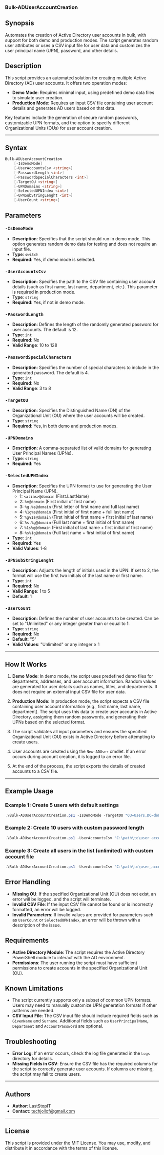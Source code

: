 ### Bulk-ADUserAccountCreation

## Synopsis
Automates the creation of Active Directory user accounts in bulk, with support for both demo and production modes. The script generates random user attributes or uses a CSV input file for user data and customizes the user principal name (UPN), password, and other details.

## Description
This script provides an automated solution for creating multiple Active Directory (AD) user accounts. It offers two operation modes:
- **Demo Mode**: Requires minimal input, using predefined demo data files to simulate user creation.
- **Production Mode**: Requires an input CSV file containing user account details and generates AD users based on that data.

Key features include the generation of secure random passwords, customizable UPN formats, and the option to specify different Organizational Units (OUs) for user account creation.

---

## Syntax

```powershell
Bulk-ADUserAccountCreation
    [-IsDemoMode] 
    [-UserAccountsCsv <string>] 
    [-PasswordLength <int>] 
    [-PasswordSpecialCharacters <int>] 
    [-TargetOU <string>] 
    [-UPNDomains <string>] 
    [-SelectedUPNIndex <int>] 
    [-UPNSubStringLenght <int>] 
    [-UserCount <string>]
```

## Parameters

### `-IsDemoMode`
- **Description**: Specifies that the script should run in demo mode. This option generates random demo data for testing and does not require an input file.
- **Type**: `switch`
- **Required**: Yes, if demo mode is selected.

### `-UserAccountsCsv`
- **Description**: Specifies the path to the CSV file containing user account details (such as first name, last name, department, etc.). This parameter is required in production mode.
- **Type**: `string`
- **Required**: Yes, if not in demo mode.

### `-PasswordLength`
- **Description**: Defines the length of the randomly generated password for user accounts. The default is 12.
- **Type**: `int`
- **Required**: No
- **Valid Range**: 10 to 128

### `-PasswordSpecialCharacters`
- **Description**: Specifies the number of special characters to include in the generated password. The default is 4.
- **Type**: `int`
- **Required**: No
- **Valid Range**: 3 to 8

### `-TargetOU`
- **Description**: Specifies the Distinguished Name (DN) of the Organizational Unit (OU) where the user accounts will be created.
- **Type**: `string`
- **Required**: Yes, in both demo and production modes.

### `-UPNDomains`
- **Description**: A comma-separated list of valid domains for generating User Principal Names (UPNs).
- **Type**: `string`
- **Required**: Yes

### `-SelectedUPNIndex`
- **Description**: Specifies the UPN format to use for generating the User Principal Name (UPN). 
    - 1: `<alias>@domain` (First.LastName)
    - 2: `%m@domain` (First initial of first name)
    - 3: `%g.%s@domain` (First letter of first name and full last name)
    - 4: `%1g%s@domain` (First initial of first name + full last name)
    - 5: `%g%1s@domain` (First initial of first name + first initial of last name)
    - 6: `%s.%g@domain` (Full last name + first initial of first name)
    - 7: `%1s%g@domain` (First initial of last name + first initial of first name)
    - 8: `%s%1g@domain` (Full last name + first initial of first name)
- **Type**: `int`
- **Required**: Yes
- **Valid Values**: 1-8

### `-UPNSubStringLenght`
- **Description**: Adjusts the length of initials used in the UPN. If set to 2, the format will use the first two initials of the last name or first name.
- **Type**: `int`
- **Required**: No
- **Valid Range**: 1 to 5
- **Default**: 1

### `-UserCount`
- **Description**: Defines the number of user accounts to be created. Can be set to "Unlimited" or any integer greater than or equal to 1.
- **Type**: `string`
- **Required**: No
- **Default**: "5"
- **Valid Values**: "Unlimited" or any integer ≥ 1

---

## How It Works
1. **Demo Mode**: In demo mode, the script uses predefined demo files for departments, addresses, and user account information. Random values are generated for user details such as names, titles, and departments. It does not require an external input CSV file for user data.
   
2. **Production Mode**: In production mode, the script expects a CSV file containing user account information (e.g., first name, last name, department). The script uses this data to create user accounts in Active Directory, assigning them random passwords, and generating their UPNs based on the selected format.

3. The script validates all input parameters and ensures the specified Organizational Unit (OU) exists in Active Directory before attempting to create users.

4. User accounts are created using the `New-ADUser` cmdlet. If an error occurs during account creation, it is logged to an error file.

5. At the end of the process, the script exports the details of created accounts to a CSV file.

---

## Example Usage

### Example 1: Create 5 users with default settings
```powershell
.\Bulk-ADUserAccountCreation.ps1 -IsDemoMode -TargetOU "OU=Users,DC=domain,DC=com" -UPNDomains "domain.com" -SelectedUPNIndex 1
```

### Example 2: Create 10 users with custom password length
```powershell
.\Bulk-ADUserAccountCreation.ps1 -UserAccountsCsv "C:\path\to\user_accounts.csv" -TargetOU "OU=Users,DC=domain,DC=com" -UPNDomains "domain.com" -SelectedUPNIndex 2 -PasswordLength 16
```

### Example 3: Create all users in the list (unlimited) with custom account file
```powershell
.\Bulk-ADUserAccountCreation.ps1 -UserAccountsCsv "C:\path\to\user_accounts.csv" -TargetOU "OU=Users,DC=domain,DC=com" -UPNDomains "domain.com" -SelectedUPNIndex 3 -UserCount "Unlimited"
```

## Error Handling
- **Missing OU**: If the specified Organizational Unit (OU) does not exist, an error will be logged, and the script will terminate.
- **Invalid CSV File**: If the input CSV file cannot be found or is incorrectly formatted, an error will be logged.
- **Invalid Parameters**: If invalid values are provided for parameters such as `UserCount` or `SelectedUPNIndex`, an error will be thrown with a description of the issue.

## Requirements
- **Active Directory Module**: The script requires the Active Directory PowerShell module to interact with the AD environment.
- **Permissions**: The user running the script must have sufficient permissions to create accounts in the specified Organizational Unit (OU).

## Known Limitations
- The script currently supports only a subset of common UPN formats. Users may need to manually customize UPN generation formats if other patterns are needed.
- **CSV Input File**: The CSV input file should include required fields such as `GivenName` and `Surname`. Additional fields such as `UserPrincipalName`, `Department` and `AccountPassword` are optional.

## Troubleshooting
- **Error Log**: If an error occurs, check the log file generated in the `Logs` directory for details.
- **Missing Fields in CSV**: Ensure the CSV file has the required columns for the script to correctly generate user accounts. If columns are missing, the script may fail to create users.

---

## Authors
- **Author**: LastStopIT
- **Contact**: techjollof@gmail.com

---

## License
This script is provided under the MIT License. You may use, modify, and distribute it in accordance with the terms of this license.